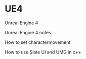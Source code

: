 # UE4
Unreal Engine 4

Unreal Engine 4 notes.


How to set charactermovement


How to use Slate UI and UMG in c++




